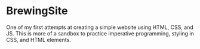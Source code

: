 # BrewingSite
One of my first attempts at creating a simple website using HTML, CSS, and JS. This is more of a sandbox to practice imperative programming, styling in CSS, and HTML elements. 

